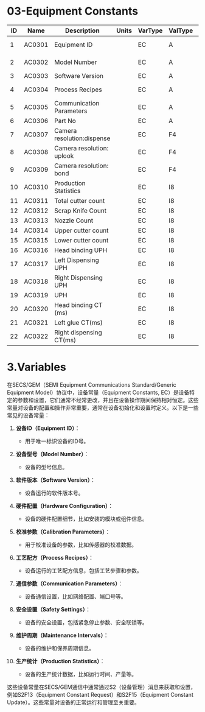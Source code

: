 # 03-Equipment Constants

| ID   | Name   | Description                | Units | VarType | ValType | EventID | Private | Persistant | Min  | Max  | Default   |
| ---- | ------ | -------------------------- | ----- | ------- | ------- | ------- | ------- | ---------- | ---- | ---- | --------- |
| 1    | AC0301 | Equipment ID               |       | EC      | A       |         | 0       | 0          |      |      | A 32767   |
| 2    | AC0302 | Model Number               |       | EC      | A       |         | 0       | 0          |      |      | A CB004   |
| 3    | AC0303 | Software Version           |       | EC      | A       |         | 0       | 0          |      |      | A V1.0    |
| 4    | AC0304 | Process Recipes            |       | EC      | A       |         | 0       | 0          |      |      | A TO220   |
| 5    | AC0305 | Communication Parameters   |       | EC      | A       |         | 0       | 0          |      |      | A 0.0.0.0 |
| 6    | AC0306 | Part No                    |       | EC      | A       |         | 0       | 0          |      |      | A         |
| 7    | AC0307 | Camera resolution:dispense |       | EC      | F4      |         | 0       | 0          |      |      | F4 13.7   |
| 8    | AC0308 | Camera resolution: uplook  |       | EC      | F4      |         | 0       | 0          |      |      | F4 20.3   |
| 9    | AC0309 | Camera resolution: bond    |       | EC      | F4      |         | 0       | 0          |      |      | F4 14.3   |
| 10   | AC0310 | Production Statistics      |       | EC      | I8      |         | 0       | 0          |      |      | I8 0      |
| 11   | AC0311 | Total cutter count         |       | EC      | I8      |         | 0       | 0          |      |      | I8 0      |
| 12   | AC0312 | Scrap Knife Count          |       | EC      | I8      |         | 0       | 0          |      |      | I8 0      |
| 13   | AC0313 | Nozzle Count               |       | EC      | I8      |         | 0       | 0          |      |      | I8 0      |
| 14   | AC0314 | Upper cutter count         |       | EC      | I8      |         | 0       | 0          |      |      | I8 0      |
| 15   | AC0315 | Lower cutter count         |       | EC      | I8      |         | 0       | 0          |      |      | I8 0      |
| 16   | AC0316 | Head binding UPH           |       | EC      | I8      |         | 0       | 0          |      |      | I8 0      |
| 17   | AC0317 | Left Dispensing UPH        |       | EC      | I8      |         | 0       | 0          |      |      | I8 0      |
| 18   | AC0318 | Right Dispensing UPH       |       | EC      | I8      |         | 0       | 0          |      |      | I8 0      |
| 19   | AC0319 | UPH                        |       | EC      | I8      |         | 0       | 0          |      |      | I8 0      |
| 20   | AC0320 | Head binding CT (ms)       |       | EC      | I8      |         | 0       | 0          |      |      | I8 0      |
| 21   | AC0321 | Left glue CT(ms)           |       | EC      | I8      |         | 0       | 0          |      |      | I8 0      |
| 22   | AC0322 | Right dispensing CT(ms)    |       | EC      | I8      |         | 0       | 0          |      |      | I8 0      |


# 3.Variables

在SECS/GEM（SEMI Equipment Communications Standard/Generic Equipment Model）协议中，设备常量（Equipment Constants, EC）是设备特定的参数和设置，它们通常不经常更改，并且在设备操作期间保持相对恒定。这些常量对设备的配置和操作非常重要，通常在设备初始化和设置时定义。以下是一些常见的设备常量：

1. **设备ID（Equipment ID）**：
   - 用于唯一标识设备的ID号。

2. **设备型号（Model Number）**：
   - 设备的型号信息。

3. **软件版本（Software Version）**：
   - 设备运行的软件版本号。

4. **硬件配置（Hardware Configuration）**：
   - 设备的硬件配置细节，比如安装的模块或组件信息。

5. **校准参数（Calibration Parameters）**：
   - 用于校准设备的参数，比如传感器的校准数据。

6. **工艺配方（Process Recipes）**：
   - 设备运行的工艺配方信息，包括工艺步骤和参数。

7. **通信参数（Communication Parameters）**：
   - 设备通信设置，比如网络配置、端口号等。

8. **安全设置（Safety Settings）**：
   - 设备的安全设置，包括紧急停止参数、安全联锁等。

9. **维护周期（Maintenance Intervals）**：
   - 设备的维护和保养周期信息。

10. **生产统计（Production Statistics）**：
    - 设备的生产统计数据，比如运行时间、产量等。

这些设备常量在SECS/GEM通信中通常通过S2（设备管理）消息来获取和设置，例如S2F13（Equipment Constant Request）和S2F15（Equipment Constant Update）。这些常量对设备的正常运行和管理至关重要。


